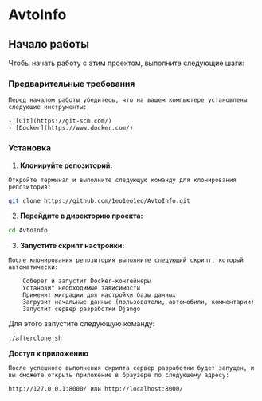 
# AvtoInfo

## Начало работы

Чтобы начать работу с этим проектом, выполните следующие шаги:

### Предварительные требования
```
Перед началом работы убедитесь, что на вашем компьютере установлены следующие инструменты:

- [Git](https://git-scm.com/)
- [Docker](https://www.docker.com/)
```


### Установка

1. **Клонируйте репозиторий:**
```
Откройте терминал и выполните следующую команду для клонирования репозитория:
```
```bash
git clone https://github.com/1eo1eo1eo/AvtoInfo.git
```

2. **Перейдите в директорию проекта:**
```bash
cd AvtoInfo
```


3. **Запустите скрипт настройки:**
```
После клонирования репозитория выполните следующий скрипт, который автоматически:

    Соберет и запустит Docker-контейнеры
    Установит необходимые зависимости
    Применит миграции для настройки базы данных
    Загрузит начальные данные (пользователи, автомобили, комментарии)
    Запустит сервер разработки Django

```
Для этого запустите следующую команду:
```bash
./afterclone.sh
```


**Доступ к приложению**
```
После успешного выполнения скрипта сервер разработки будет запущен, и вы сможете открыть приложение в браузере по следующему адресу:

http://127.0.0.1:8000/ или http://localhost:8000/
```
